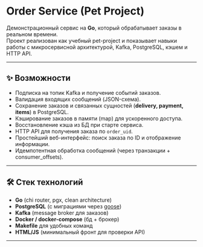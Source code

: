 # Order Service (Pet Project)

Демонстрационный сервис на **Go**, который обрабатывает заказы в реальном времени.  
Проект реализован как учебный pet-project и показывает навыки работы с микросервисной архитектурой, Kafka, PostgreSQL, кэшем и HTTP API.

---

## ✨ Возможности

- Подписка на топик Kafka и получение событий заказов.
- Валидация входящих сообщений (JSON-схема).
- Сохранение заказов и связанных сущностей (**delivery, payment, items**) в PostgreSQL.
- Кэширование заказов в памяти (map) для ускоренного доступа.
- Восстановление кэша из БД при старте сервиса.
- HTTP API для получения заказа по `order_uid`.
- Простейший веб-интерфейс: поиск заказа по ID и отображение информации.
- Идемпотентная обработка сообщений (через транзакции + consumer_offsets).

---

## 🛠 Стек технологий

- **Go** (chi router, pgx, clean architecture)
- **PostgreSQL** (с миграциями через [goose](https://github.com/pressly/goose))
- **Kafka** (message broker для заказов)
- **Docker / docker-compose** (бд + брокер)
- **Makefile** для удобных команд
- **HTML/JS** (минимальный фронт для проверки API)

---

